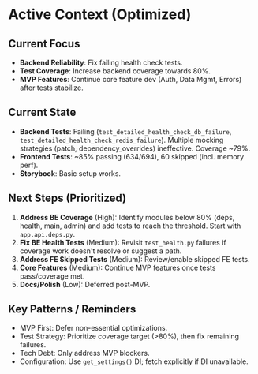 # Active Context (Optimized)

## Current Focus
- **Backend Reliability**: Fix failing health check tests.
- **Test Coverage**: Increase backend coverage towards 80%.
- **MVP Features**: Continue core feature dev (Auth, Data Mgmt, Errors) after tests stabilize.

## Current State
- **Backend Tests**: Failing (`test_detailed_health_check_db_failure`, `test_detailed_health_check_redis_failure`). Multiple mocking strategies (patch, dependency_overrides) ineffective. Coverage ~79%.
- **Frontend Tests**: ~85% passing (634/694), 60 skipped (incl. memory perf).
- **Storybook**: Basic setup works.

## Next Steps (Prioritized)
1.  **Address BE Coverage** (High): Identify modules below 80% (deps, health, main, admin) and add tests to reach the threshold. Start with `app.api.deps.py`.
2.  **Fix BE Health Tests** (Medium): Revisit `test_health.py` failures if coverage work doesn't resolve or suggest a path.
3.  **Address FE Skipped Tests** (Medium): Review/enable skipped FE tests.
4.  **Core Features** (Medium): Continue MVP features once tests pass/coverage met.
5.  **Docs/Polish** (Low): Deferred post-MVP.

## Key Patterns / Reminders
- MVP First: Defer non-essential optimizations.
- Test Strategy: Prioritize coverage target (>80%), then fix remaining failures.
- Tech Debt: Only address MVP blockers.
- Configuration: Use `get_settings()` DI; fetch explicitly if DI unavailable.